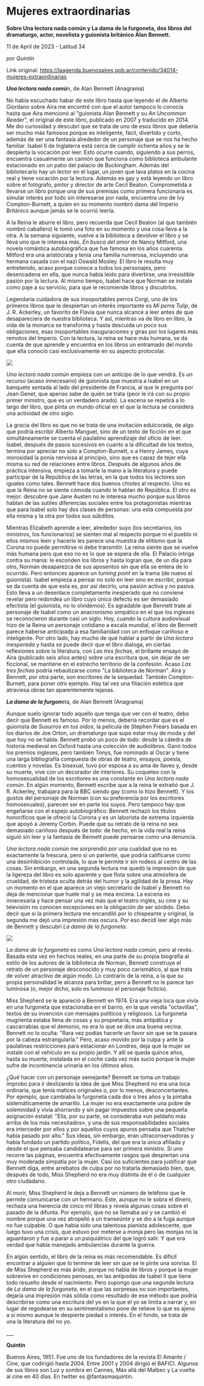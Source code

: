 # Mujeres extraordinarias

**Sobre Una lectora nada común y La dama de la furgoneta, dos libros del dramaturgo, actor, novelista y guionista británico Alan Bennett.**

11 de April de 2023 - Latitud 34

_por Quintín_

Link original: https://laagenda.buenosaires.gob.ar/contenido/34014-mujeres-extraordinarias



***Una lectora nada comú***n, de Alan Bennett (Anagrama)




No había escuchado habar de este libro hasta que leyendo el de Alberto Giordano sobre Aira me encontré con que el autor tampoco lo conocía hasta que Aira mencionó al "guionista Alan Bennett y su *An Uncommon Reader*", el original de este libro, publicado en 2007 y traducido en 2014. Me dio curiosidad y descubrí que se trata de uno de esos libros que debería ser mucho más famosos porque es inteligente, fácil, divertido y corto, además de ser una fantasía alrededor de un personaje que se nos ha hecho familiar. Isabel II de Inglaterra está cerca de cumplir ochenta años y se le despierta la vocación por leer. Esto ocurre cuando, siguiendo a sus perros, encuentra casualmente un camión que funciona como biblioteca ambulante estacionado en un patio del palacio de Buckingham. Además del bibliotecario hay un lector en el lugar, un joven que lava platos en la cocina real y tiene vocación por la lectura. Además es gay y está leyendo un libro sobre el fotógrafo, pintor y director de arte Cecil Beaton. Comprometida a llevarse un libro porque una de sus premisas como primera funcionaria es simular interés por todo sin interesarse por nada, encuentra uno de Ivy Compton-Burnett, a quien en su momento nombró dama del Imperio Británico aunque jamás se le ocurrió leerla.




A la Reina le aburre el libro, pero recuerda que Cecil Beaton (al que también nombró caballero) le tomó una foto en su momento y una cosa lleva a la otra. A la semana siguiente, vuelve a la biblioteca a devolver el libro y se lleva uno que le interesa más, *En busca del amor* de Nancy Mitford, una novela romántica autobiográfica que fue famosa en los años cuarenta. Mitford era una aristócrata y tenía una familia numerosa, incluyendo una hermana casada con el nazi Oswald Mosley. El libro le resulta muy entretenido, acaso porque conoce a todos los personajes, pero desencadena en ella, que nunca había leído para divertirse, una irresistible pasión por la lectura. Al mismo tiempo, Isabel hace que Norman se instale como paje a su servicio, para que le recomiende libros y discutirlos.




Legendaria cuidadora de sus insoportables perros Corgi, uno de los primeros libros que le despiertan un interés importante es *Mi perra Tulip*, de J. R. Ackerley, un favorito de Flavia que nunca alcancé a leer antes de que desapareciera de nuestra biblioteca. Y así, mientras va de libro en libro, la vida de la monarca se transforma y hasta descuida un poco sus obligaciones, esas insoportables inauguraciones y giras por los lugares más remotos del Imperio. Con la lectura, la reina se hace más humana, se da cuenta de que aprende y encuentra en los libros un entramado del mundo que ella conoció casi exclusivamente en su aspecto protocolar.




![](https://cdn.feater.me/files/images/1085358/bed13c29-c2b9-4856-a06f-7a6a3138ae18.jpeg)




*Una lectora nada común* empieza con un anticipo de lo que vendrá. Es un recurso (acaso innecesario) de guionista que muestra a Isabel en un banquete sentada al lado del presidente de Francia, al que le pregunta por Jean Genet, que apenas sabe de quién se trata (peor le irá con su propio primer ministro, que es un verdadero arado). La escena se repetirá a lo largo del libro, que pinta un mundo oficial en el que la lectura se considera una actividad de otro siglo.




La gracia del libro es que no se trata de una invitación edulcorada, de algo que podría escribir Alberto Manguel, sino de un texto de ficción en el que simultáneamente se cuenta el paulatino aprendizaje del oficio de leer. Isabel, después de pasos sucesivos en cuanto a la dificultad de los textos, termina por apreciar no solo a Compton-Burnett, o a Henry James, cuya morosidad la ponía nerviosa al principio, sino que es capaz de tejer ella misma su red de relaciones entre libros. Después de algunos años de práctica intensiva, empieza a tomarle la mano a la literatura y puede participar de la República de las letras, en la que todos los lectores son iguales como tales. Bennett hace dos buenos chistes al respecto. Uno es que la Reina no se siente cómoda cuando le hablan de República. El otro es mejor: descubre que Jane Austen no le interesa mucho porque sus libros hablan de las sutiles diferencias sociales entre los protagonistas mientras que para Isabel solo hay dos clases de personas: una está compuesta por ella misma y la otra por todos sus súbditos.




Mientras Elizabeth aprende a leer, alrededor suyo (los secretarios, los ministros, los funcionarios) se sienten mal al respecto porque ni el pueblo ni ellos mismos leen y hacerlo les parece una muestra de elitismo que la Corona no puede permitirse ni debe transmitir. La reina siente que se vuelve más humana pero que eso no es lo que se espera de ella. El Palacio intriga contra su manía: le esconden los libros y hasta logran que, de un día para otro, Norman desaparezca de sus aposentos sin que ella se entera de lo ocurrido. Pero entonces aparece un *turning point* en la trama (de nuevo el guionista). Isabel empieza a pensar no solo en leer sino en escribir, porque se da cuenta de que esta es, por así decirlo, una pasión activa y no pasiva. Esto lleva a un desenlace completamente inesperado que no conviene revelar pero redondea un libro cuyo único defecto es ser demasiado efectista (el guionista, no lo olvidemos). Es agradable que Bennett trate al personaje de Isabel como un anacronismo simpático en el que los ingleses se reconocieron durante casi un siglo. Hoy, cuando la cultura audiovisual hizo de la Reina un personaje cotidiano a escala mundial, el libro de Bennett parece haberse anticipadp a esa familiaridad con un enfoque cariñoso e inteligente. Por otro lado, hay mucho de qué hablar a partir de *Una lectora inesperada* y hasta se puede decir que el libro dialoga, en ciertas reflexiones sobre la literatura, con *Las tres fechas*, el brillante ensayo de Aira (publicado seis años antes) sobre una escritura que, sin dejar de ser ficcional, se mantiene en el estrecho territorio de la confesión. Acaso *Las tres fechas* podría rebautizarse como "La biblioteca de Norman". Aira y Bennett, por otra parte, son escritores de la sequedad. También Compton-Burnett, para poner otro ejemplo. Hay tal vez una filiación estética que atraviesa obras tan aparentemente lejanas.




***La dama de la furgon***eta, de Alan Bennett (Anagrama)




Aunque suelo ignorar todo aquello que tenga que ver con el teatro, debo decir que Bennett es famoso. Por lo menos, debería recordar que es el guionista de *Susurros en tus oídos*, la película de Stephen Frears basada en los diarios de Joe Orton, un dramaturgo que supo estar muy de moda y del que hoy no se habla. Bennett probó un poco de todo: desde la cátedra de historia medieval en Oxford hasta una colección de audiolibros. Ganó todos los premios ingleses, pero también Tonys, fue nominado al Oscar y tiene una larga bibliografía compuesta de obras de teatro, ensayos, poesía, cuentos y novelas. Es bisexual, tuvo por esposa a su ama de llaves y, desde su muerte, vive con un decorador de interiores. Su coqueteo con la homosexualidad de los escritores es una constante en *Una lectora nada común*. En algún momento, Bennett escribe que a la reina le extrañó que J. R. Ackerley, trabajara para la BBC siendo gay (como lo hizo Bennett). Y los gustos del personaje de Norman (con su preferencia por los escritores homosexuales), parecen ser en parte los suyos. Pero tampoco hay que engañarse con el espejo autobiográfico: Bennett rechazó los títulos honoríficos que le ofreció la Corona y es un laborista de extrema izquierda que apoyó a Jeremy Corbin. Puede que su retrato de la reina no sea demasiado cariñoso después de todo: de hecho, en la vida real la reina siguió sin leer y la fantasía de Bennett puede pensarse como una denuncia.




*Una lectora nada común* me sorprendió por una cualidad que no es exactamente la frescura, pero sí un pariente, que podría calificarse como una desinhibición controlada, lo que le permite ir sin rodeos al centro de las cosas. Sin embargo, en una segunda lectura me quedó la impresión de que la ligereza del libro es solo aparente y que flota sobre una atmósfera de crueldad, de tristeza oculta detrás del humor y la agilidad de la prosa. Hay un momento en el que aparece un viejo secretario de Isabel y Bennett no deja de mencionar que huele mal y se mea encima. La escena es innecesaria y hace pensar una vez más que el teatro inglés, su cine y su televisión no conocen excepciones en la obligación de ser sórdido. Debo decir que si la primera lectura me encandiló por lo chispeante y original, la segunda me dejó una impresión más oscura. Por eso decidí leer algo más de Bennett y descubrí *La dama de la furgoneta*.




![](https://cdn.feater.me/files/images/1085373/1776ee25-0e28-4f13-b8c3-f624d42edbad.jpeg)




*La dama de la furgoneta* es como *Una lectora nada común*, pero al revés. Basada esta vez en hechos reales, en una parte de su propia biografía al estilo de los autores de la biblioteca de Norman, Bennett construye el retrato de un personaje desconocido y muy poco carismático, al que trata de volver atractivo de algún modo. Lo contrario de la reina, a la que su propia personalidad le alcanza para brillar, pero a Bennett no le parece tan luminosa (o, mejor dicho, solo es luminoso el personaje ficticio).




Miss Shepherd se le apareció a Bennett en 1974. Era una vieja loca que vivía en una furgoneta que estacionaba en el barrio, en la que vendía "octavillas", textos de su invención con mensajes políticos y religiosos. La furgoneta mugrienta estaba llena de cosas y su propietaria, más antipática y cascarrabias que el demonio, no era lo que se dice una buena vecina. Bennett no lo oculta: "Rara vez podías hacerle un favor sin que se te pasara por la cabeza estrangularla." Pero, acaso movido por la culpa y ante la paulatinas restricciones para estacionar en Londres, deja que la mujer se instale con el vehículo en su propio jardín. Y allí se queda quince años, hasta su muerte, instalada en el coche cada vez más sucio porque la mujer sufre de incontinencia urinaria en los últimos años.




¿Qué hacer con un personaje semejante? Bennett se toma un trabajo ímprobo para ir deslizando la idea de que Miss Shepherd no era una loca ordinaria, que tenía matices originales o, por lo menos, desconcertantes. Por ejemplo, que cambiaba la furgoneta cada dos o tres años y la pintaba sistemáticamente de amarillo. La mujer no era exactamente una pobre de solemnidad y vivía ahorrando y sin pagar impuestos sobre una pequeña asignación estatal: "Ella, por su parte, se consideraba «un peldaño más arriba de los más necesitados», y una de sus responsabilidades sociales era interceder por ellos y por aquellos cuyos apuros pensaba que Thatcher había pasado por alto." Sus ideas, sin embargo, eran ultraconservadoras y había fundado un partido político, Fidelis, del que era la única afiliada y desde el que pensaba candidatearse para ser primera ministro. Si uno recorre las páginas, encuentra efectivamente rasgos que despiertan una muy moderada simpatía por la mujer. Casi los suficientes para justificar que Bennett diga, entre arrebatos de culpa por no tratarla demasiado bien, que, después de todo, Miss Shepherd no era muy distinta de él o de cualquier otro ciudadano.




Al morir, Miss Shepherd le deja a Bennett un número de teléfono que le permite comunicarse con un hermano. Este, aunque no le sobra el dinero, rechaza una herencia de cinco mil libras y revela algunas cosas sobre el pasado de la difunta. Por ejemplo, que no se llamaba así y se cambió el nombre porque una vez atropelló a un transeúnte y se dio a la fuga aunque no fue culpable. O que había sido una talentosa pianista adolescente, que luego tuvo una crisis, que estuvo por meterse a monja pero las monjas no la aguantaron y fue a parar a un psiquiátrico del que logró salir. Y que era verdad que había manejado ambulancias durante la guerra.




En algún sentido, el libro de la reina es más recomendable. Es difícil encontrar a alguien que lo termine de leer sin que se le pinte una sonrisa. El de Miss Shepherd es más árido, porque no habla de libros y porque la mujer sobrevive en condiciones penosas, en las antípodas de Isabel II que tiene todo resuelto desde el nacimiento. Pero supongo que una segunda lectura de *La dama de la furgoneta*, en el que las sorpresas no son importantes, dejaría una impresión más sólida como resultado de ese método que podría describirse como una escritura del yo en la que el yo se limita a narrar y, en lugar de regodearse en su sentimentalismo pone de relieve lo que es ajeno a sí mismo aunque le despierte piedad o interés. En el fondo, se trata de una la literatura del no yo.




\_\_\_




**Quintín**




Buenos Aires, 1951. Fue uno de los fundadores de la revista El Amante / Cine, que codirigió hasta 2004. Entre 2001 y 2004 dirigió el BAFICI. Algunos de sus libros son Luz y sombra en Cannes, Más allá del Malbec y La vuelta al cine en 40 días. En twitter es @fantasmaquintin.



